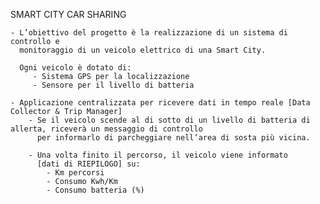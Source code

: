 SMART CITY CAR SHARING

    - L’obiettivo del progetto è la realizzazione di un sistema di controllo e 
      monitoraggio di un veicolo elettrico di una Smart City.

      Ogni veicolo è dotato di:
         - Sistema GPS per la localizzazione
         - Sensore per il livello di batteria

    - Applicazione centralizzata per ricevere dati in tempo reale [Data Collector & Trip Manager]
        - Se il veicolo scende al di sotto di un livello di batteria di allerta, riceverà un messaggio di controllo 
          per informarlo di parcheggiare nell’area di sosta più vicina.

        - Una volta finito il percorso, il veicolo viene informato 
          [dati di RIEPILOGO] su:
            - Km percorsi
            - Consumo Kwh/Km
            - Consumo batteria (%)

